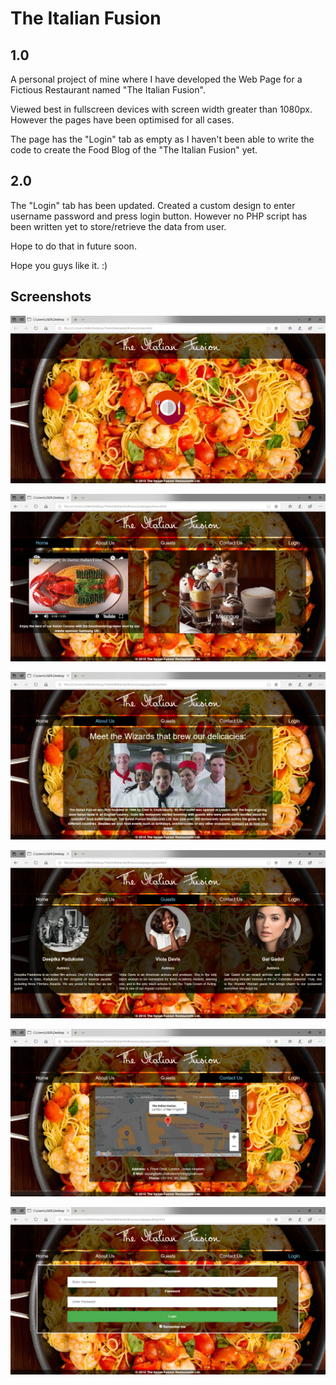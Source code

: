 # The Italian Fusion

## 1.0
A personal project of mine where I have developed the Web Page for a Fictious Restaurant named "The Italian Fusion".


Viewed best in fullscreen devices with screen width greater than 1080px. However the pages have been optimised for all cases. 


The page has the "Login" tab as empty as I haven't been able to write the code to create the Food Blog of the "The Italian Fusion" yet.

## 2.0

The "Login" tab has been updated. Created a custom design to enter username password and press login button. However no PHP script has been written yet to store/retrieve the data from user.

Hope to do that in future soon.

Hope you guys like it. :)


## Screenshots

![](https://github.com/sayangdiptochakraborty/webproject/blob/master/The%20Italian%20Fusion/img/1.PNG)

![](https://github.com/sayangdiptochakraborty/webproject/blob/master/The%20Italian%20Fusion/img/2.PNG)

![](https://github.com/sayangdiptochakraborty/webproject/blob/master/The%20Italian%20Fusion/img/3.PNG)

![](https://github.com/sayangdiptochakraborty/webproject/blob/master/The%20Italian%20Fusion/img/4.PNG)

![](https://github.com/sayangdiptochakraborty/webproject/blob/master/The%20Italian%20Fusion/img/5.PNG)

![](https://github.com/sayangdiptochakraborty/webproject/blob/master/The%20Italian%20Fusion/img/6.PNG)
